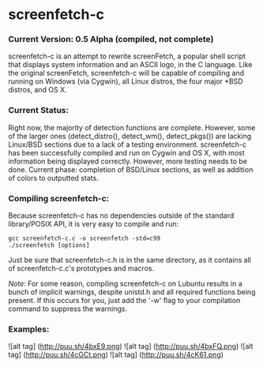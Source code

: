screenfetch-c
=============

### Current Version: 0.5 Alpha (compiled, not complete)

screenfetch-c is an attempt to rewrite screenFetch, a popular shell 
script that displays system information and an ASCII logo, in the C 
language.
Like the original screenFetch, screenfetch-c will be capable of 
compiling and running on Windows (via Cygwin), all Linux distros, the 
four major *BSD distros, and OS X.

### Current Status:
Right now, the majority of detection functions are complete.
However, some of the larger ones (detect_distro(), detect_wm(), 
detect_pkgs()) are lacking Linux/BSD sections due to a lack of a testing 
environment.
screenfetch-c has been successfully compiled and run on Cygwin and OS X, 
with most information being displayed correctly.
However, more testing needs to be done.
Current phase: completion of BSD/Linux sections, as well as addition of colors to outputted stats.

### Compiling screenfetch-c:
Because screenfetch-c has no dependencies outside of the standard library/POSIX API, 
it is very easy to compile and run:

```
gcc screenfetch-c.c -o screenfetch -std=c99
./screenfetch [options]
```

Just be sure that screenfetch-c.h is in the same directory, as it contains all of 
screenfetch-c.c's prototypes and macros.

_Note:_ For some reason, compiling screenfetch-c on Lubuntu results in a bunch of implicit warnings,
despite unistd.h and all required functions being present.
If this occurs for you, just add the '-w' flag to your compilation command to suppress the warnings.

### Examples:

![alt tag] (http://puu.sh/4bxE9.png)
![alt tag] (http://puu.sh/4bxFQ.png)
![alt tag] (http://puu.sh/4cGCt.png)
![alt tag] (http://puu.sh/4cK61.png)

